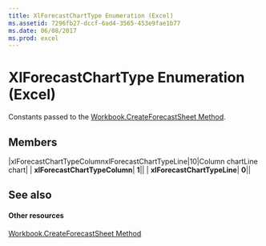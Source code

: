 ```yaml
---
title: XlForecastChartType Enumeration (Excel)
ms.assetid: 7296fb27-dccf-6ad4-3565-453e9fae1b77
ms.date: 06/08/2017
ms.prod: excel
---
```



# XlForecastChartType Enumeration (Excel)

Constants passed to the [Workbook.CreateForecastSheet Method](Excel.workbook.createforecastsheet.md).


## Members



|xlForecastChartTypeColumnxlForecastChartTypeLine|10|Column chartLine chart|
| **xlForecastChartTypeColumn**| **1**||
| **xlForecastChartTypeLine**| **0**||

## See also


#### Other resources


[Workbook.CreateForecastSheet Method](Excel.workbook.createforecastsheet.md)


